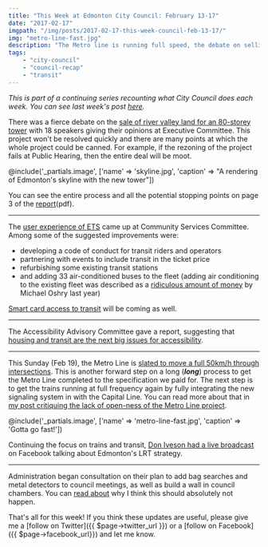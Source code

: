 ```yaml
---
title: "This Week at Edmonton City Council: February 13-17"
date: "2017-02-17"
imgpath: "/img/posts/2017-02-17-this-week-council-feb-13-17/"
img: "metro-line-fast.jpg"
description: "The Metro line is running full speed, the debate on selling river valley land, and ETS user experience were all topics this week"
tags: 
    - "city-council"
    - "council-recap"
    - "transit"
---
```


*This is part of a continuing series recounting what City Council does each week. You can see last week's post [here](/blog/2017/02/03/this-week-city-council-feb-6-feb-10/).*

There was a fierce debate on the [sale of river valley land for an 80-storey tower](http://edmontonjournal.com/business/commercial-real-estate/edmonton-planners-back-new-plan-to-sell-marginal-parkland-for-80-storey-tower)
with 18 speakers giving their opinions at Executive Committee. This project won't be resolved quickly and there are many
points at which the whole project could be canned. For example, if the rezoning of the project fails at Public Hearing,
then the entire deal will be moot.

@include('_partials.image', ['name' => 'skyline.jpg', 'caption' => "A rendering of Edmonton's skyline with the new tower"])

You can see the entire process and all the potential stopping points on page 3 of the [report](/pdf/2017-02-17-this-week-council-feb-13-17/sale-of-land-report.pdf)(pdf).

---

The [user experience of ETS](http://www.metronews.ca/news/edmonton/2017/02/10/user-experience-key-to-improving-edmonton-transit-report.html) came up at Community Services Committee.
Among some of the suggested improvements were: 

* developing a code of conduct for transit riders and operators
* partnering with events to include transit in the ticket price
* refurbishing some existing transit stations
* and adding 33 air-conditioned buses to the fleet (adding air conditioning to the existing fleet was described as a [ridiculous amount of money](http://globalnews.ca/news/2305847/adding-air-conditioning-to-ets-buses-a-no-go-says-one-edmonton-councillor/) by Michael Oshry last year)

[Smart card access to transit](http://www.cbc.ca/news/canada/edmonton/fare-payment-edmonton-transit-1.3981103) will be coming as well.


--- 

The Accessibility Advisory Committee gave a report, suggesting that [housing and transit are the next big issues for accessibility](http://www.metronews.ca/news/edmonton/2017/02/13/accessibility-advisory-committee-releases-annual-review-.html).

---

This Sunday (Feb 19), the Metro Line is [slated to move a full 50km/h through intersections](http://edmontonjournal.com/news/local-news/metro-line-set-to-speed-up-after-restrictions-lifted-for-intersections).
This is another forward step on a long (**_long_**) process to get the Metro Line completed to the specification we paid for.
The next step is to get the trains running at full frequency again by fully integrating the new signaling system in with
the Capital Line. You can read more about that in [my post critiquing the lack of open-ness of the Metro Line project](/blog/2016/08/31/metro-line-is-black-box-governance/).

@include('_partials.image', ['name' => 'metro-line-fast.jpg', 'caption' => 'Gotta go fast!'])

Continuing the focus on trains and transit, [Don Iveson had a live broadcast](https://www.facebook.com/doniveson/videos/1462835807069169/)
on Facebook talking about Edmonton's LRT strategy.
 
---

Administration began consultation on their plan to add bag searches and metal detectors to council meetings, as well as
build a wall in council chambers. You can [read about](/blog/2017/02/16/keep-metal-detectors-bag-searches-out-of-city-hall) why I think this should absolutely not happen.

That's all for this week! If you think these updates are useful, please give me a [follow on Twitter]({{ $page->twitter_url }})
or a [follow on Facebook]({{ $page->facebook_url}}) and let me know.
